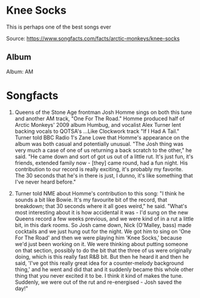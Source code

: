 # Knee Socks

This is perhaps one of the best songs ever

Source: https://www.songfacts.com/facts/arctic-monkeys/knee-socks

## Album

Album:  AM

# Songfacts

1. Queens of the Stone Age frontman Josh Homme sings on both this tune and another AM track, "One For The Road." Homme produced half of Arctic Monkeys' 2009 album Humbug, and vocalist Alex Turner lent backing vocals to QOTSA's ...Like Clockwork track "If I Had A Tail." Turner told BBC Radio 1's Zane Lowe that Homme's appearance on the album was both casual and potentially unusual. "The Josh thing was very much a case of one of us returning a back scratch to the other," he said. "He came down and sort of got us out of a little rut. It's just fun, it's friends, extended family now - [they] came round, had a fun night. His contribution to our record is really exciting, it's probably my favorite. The 30 seconds that he's in there is just, I dunno, it's like something that I've never heard before." 

2. Turner told NME about Homme's contribution to this song: "I think he sounds a bit like Bowie. It's my favourite bit of the record, that breakdown; that 30 seconds where it all goes weird," he said. "What's most interesting about it is how accidental it was - I'd sung on the new Queens record a few weeks previous, and we were kind of in a rut a little bit, in this dark rooms. So Josh came down, Nick (O'Malley, bass) made cocktails and we just hung out for the night. We got him to sing on 'One For The Road' and then we were playing him 'Knee Socks,' because we'd just been working on it. We were thinking about putting someone on that section, possibly to do the bit that the three of us were originally doing, which is this really fast R&B bit. But then he heard it and then he said, 'I've got this really great idea for a counter-melody background thing,' and he went and did that and it suddenly became this whole other thing that you never excited it to be. I think it kind of makes the tune. Suddenly, we were out of the rut and re-energised - Josh saved the day!"
